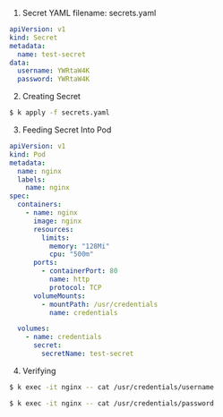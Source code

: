 1. Secret YAML
filename: secrets.yaml
```yaml
apiVersion: v1
kind: Secret
metadata:
  name: test-secret
data:
  username: YWRtaW4K
  password: YWRtaW4K

```
2. Creating Secret
```sh
$ k apply -f secrets.yaml
```
3. Feeding Secret Into Pod
```yaml
apiVersion: v1
kind: Pod
metadata:
  name: nginx
  labels:
    name: nginx
spec:
  containers:
    - name: nginx
      image: nginx
      resources:
        limits:
          memory: "128Mi"
          cpu: "500m"
      ports:
        - containerPort: 80
          name: http
          protocol: TCP
      volumeMounts:
        - mountPath: /usr/credentials
          name: credentials

  volumes:
    - name: credentials
      secret:
        secretName: test-secret

```
4. Verifying
```sh
$ k exec -it nginx -- cat /usr/credentials/username

$ k exec -it nginx -- cat /usr/credentials/password
```